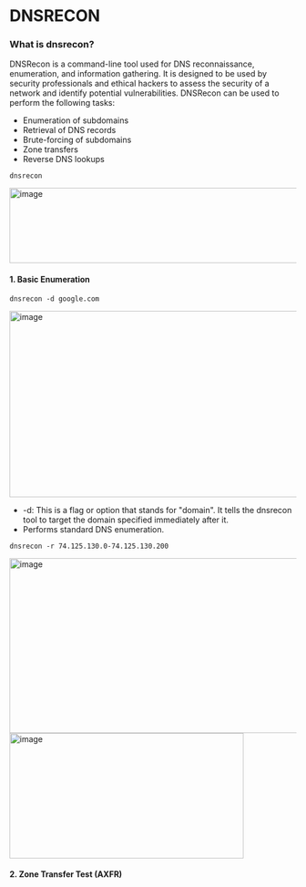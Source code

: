 # DNSRECON


### What is dnsrecon?
DNSRecon is a command-line tool used for DNS reconnaissance, enumeration, and information gathering. It is designed to be used by security professionals and ethical hackers to assess the security of a network and identify potential vulnerabilities. DNSRecon can be used to perform the following tasks:
  - Enumeration of subdomains
  - Retrieval of DNS records
  - Brute-forcing of subdomains
  - Zone transfers
  - Reverse DNS lookups




````
dnsrecon
````
<img width="738" height="132" alt="image" src="https://github.com/user-attachments/assets/89ce8eec-7e4c-42d2-be66-2ff3a2e34819" />


#### 1. Basic Enumeration
````
dnsrecon -d google.com
````
<img width="506" height="327" alt="image" src="https://github.com/user-attachments/assets/27946b43-708d-4966-a218-6c593a3f8823" />

- -d: This is a flag or option that stands for "domain". It tells the dnsrecon tool to target the domain specified immediately after it.
- Performs standard DNS enumeration.

````
dnsrecon -r 74.125.130.0-74.125.130.200
````
<img width="537" height="307" alt="image" src="https://github.com/user-attachments/assets/d46d2a2b-3938-42c1-a36d-a918f5a26a03" />

<img width="411" height="220" alt="image" src="https://github.com/user-attachments/assets/9ab039f2-99cd-4ee8-8e07-50c013fae1a2" />

#### 2. Zone Transfer Test (AXFR)
````

